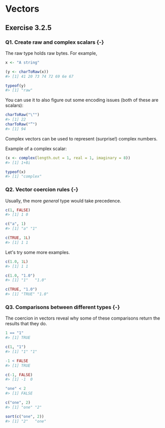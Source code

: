 # Vectors

## Exercise 3.2.5 

### Q1. Create raw and complex scalars {-}

The raw type holds raw bytes. For example,


```r
x <- "A string"

(y <- charToRaw(x))
#> [1] 41 20 73 74 72 69 6e 67

typeof(y)
#> [1] "raw"
```

You can use it to also figure out some encoding issues (both of these are scalars):


```r
charToRaw("\"")
#> [1] 22
charToRaw("”")
#> [1] 94
```

Complex vectors can be used to represent (surprise!) complex numbers.

Example of a complex scalar:


```r
(x <- complex(length.out = 1, real = 1, imaginary = 8))
#> [1] 1+8i

typeof(x)
#> [1] "complex"
```

### Q2. Vector coercion rules {-}

Usually, the more *general* type would take precedence.


```r
c(1, FALSE)
#> [1] 1 0

c("a", 1)
#> [1] "a" "1"

c(TRUE, 1L)
#> [1] 1 1
```

Let's try some more examples.


```r
c(1.0, 1L)
#> [1] 1 1

c(1.0, "1.0")
#> [1] "1"   "1.0"

c(TRUE, "1.0")
#> [1] "TRUE" "1.0"
```

### Q3. Comparisons between different types {-}

The coercion in vectors reveal why some of these comparisons return the results that they do.


```r
1 == "1"
#> [1] TRUE

c(1, "1")
#> [1] "1" "1"
```


```r
-1 < FALSE
#> [1] TRUE

c(-1, FALSE)
#> [1] -1  0
```


```r
"one" < 2
#> [1] FALSE

c("one", 2)
#> [1] "one" "2"

sort(c("one", 2))
#> [1] "2"   "one"
```

